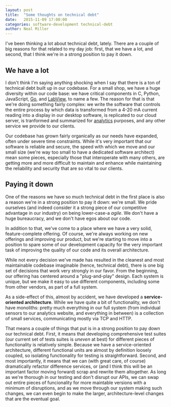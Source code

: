 ```yaml
---
layout: post
title:  "Some thoughts on technical debt"
date:   2015-11-09 17:00:00
categories: software-development technical-debt
author: Neal Miller
---
```

I've been thinking a lot about technical debt, lately.
There are a couple of big reasons for that related to my day job: first, that we have a lot, and second, that I think we're in a strong position to pay it down.

## We have a lot
I don't think I'm saying anything shocking when I say that there is a ton of technical debt built up in our codebase.
For a small shop, we have a huge diversity within our code base: we have critical components in C, Python, JavaScript, [Go](https://golang.org/), and [LabView](http://www.ni.com/labview/), to name a few.
The reason for that is that we're doing something fairly complex: we write the software that controls the entire process by which data is transformed from a 4-20 mA current reading into a display in our desktop software, is replicated to our cloud server, is tranformed and summarized for [analytics](https://cloud.rigminder.com/analytics/XXX/) purposes, and any other service we provide to our clients.

Our codebase has grown fairly organically as our needs have expanded, often under severe time constraints.
While it's very important that our software is reliable and secure, the speed with which we move and our small size (we're way too small to have a dedicated software architect) mean some pieces, especially those that interoperate with many others, are getting more and more difficult to maintain and enhance while maintaining the reliability and security that are so vital to our clients.

## Paying it down
One of the reasons we have so much technical debt in the first place is also a reason we're in a strong position to pay it down: we're small.
We pride ourselves (and indeed consider it a strong piece of our competitive advantage in our industry) on being lower-case-a *agile*.
We don't have a huge bureaucracy, and we don't have egos about our code.

In addition to that, we've come to a place where we have a very solid, feature-complete offering.
Of course, we're always working on new offerings and improving our product, but we're starting to move into a position to spare some of our development capacity for the very important task of improving the quality of our code and its overall architecture.

While not every decision we've made has resulted in the cleanest and most maintainable codebase imaginable (hence, technical debt), there is one big set of decisions that work very strongly in our favor.
From the beginning, our offering has centered around a "plug-and-play" design.
Each system is unique, but we make it easy to use different components, including some from other vendors, as part of a full system.

As a side-effect of this, almost by accident, we have developed a **service-oriented architecture**.
While we have quite a bit of functionality, we don't have monoliths: pretty much everything in our full system (from individual sensors to our analytics website, and everything in between) is a collection of small services, communicating mostly via TCP and HTTP.

That means a couple of things that put is in a strong position to pay down our technical debt.
First, it means that developing comprehensive test suites (our current set of tests suites is *uneven* at best) for different pieces of functionality is relatively simple.
Because we have a service-oriented architecture, different functional units are almost by definition loosely coupled, so isolating functionality for testing is straightforward.
Second, and most importantly, it means that we can (with great care, of course) dramatically refactor difference services, or (and I think this will be an important factor moving forward) scrap and rewrite them altogether.
As long as we're thorough in our testing and don't disrupt our APIs, we can swap out entire pieces of funcionality for more maintable versions with a minimum of disruptions, and as we move through our system making such changes, we can even begin to make the larger, architecture-level changes that are the eventual goal.